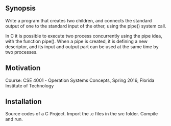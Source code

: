 ## Synopsis

Write a program that creates two children, and connects the standard output of one to the
standard input of the other, using the pipe() system call.

In C it is possible to execute two process concurrently using the pipe idea, with the
function pipe(). When a pipe is created, it is defining a new descriptor, and its input and output
part can be used at the same time by two processes.

## Motivation

Course: CSE 4001 - Operation Systems Concepts, Spring 2016, Florida Institute of Technology

## Installation

Source codes of a C Project. 
    Import the .c files in the src folder.
    Compile and run.